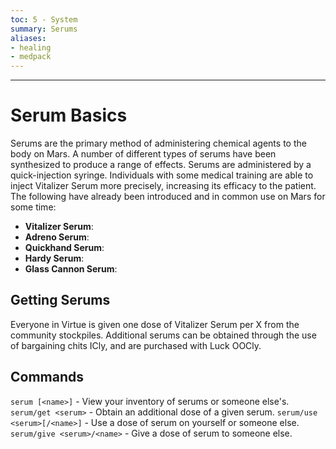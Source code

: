 ```yaml
---
toc: 5 - System
summary: Serums
aliases:
- healing
- medpack
---
```

---
# Serum Basics
Serums are the primary method of administering chemical agents to the body on Mars. A number of different types of serums have been synthesized to produce a range of effects.   Serums are administered by a quick-injection syringe. Individuals with some medical training are able to inject Vitalizer Serum more precisely, increasing its efficacy to the patient. The following have already been introduced and in common use on Mars for some time:

- **Vitalizer Serum**: 
- **Adreno Serum**:
- **Quickhand Serum**:
- **Hardy Serum**:
- **Glass Cannon Serum**:

## Getting Serums
Everyone in Virtue is given one dose of Vitalizer Serum per X from the community stockpiles. Additional serums can be obtained through the use of bargaining chits ICly, and are purchased with Luck OOCly.

## Commands
`serum [<name>]` - View your inventory of serums or someone else's.
`serum/get <serum>` - Obtain an additional dose of a given serum.
`serum/use <serum>[/<name>]` - Use a dose of serum on yourself or someone else.
`serum/give <serum>/<name>` - Give a dose of serum to someone else.